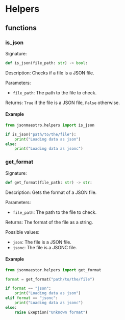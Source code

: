# Helpers

## functions

### is_json

Signature:
```python
def is_json(file_path: str) -> bool:
```

Description:
Checks if a file is a JSON file.

Parameters:
- `file_path`: The path to the file to check.

Returns:
`True` if the file is a JSON file, `False` otherwise.

#### Example

```python
from jsonmaestro.helpers import is_json

if is_json("path/to/the/file"):
    print("Loading data as json")
else:
    print("Loading data as jsonc")
```

### get_format

Signature:
```python
def get_format(file_path: str) -> str:
```

Description:
Gets the format of a JSON file.

Parameters:
- `file_path`: The path to the file to check.

Returns:
The format of the file as a string.

Possible values:
- `json`: The file is a JSON file.
- `jsonc`: The file is a JSONC file.

#### Example

```python
from jsonmaestor.helpers import get_format

format = get_format("path/to/the/file")

if format == "json":
    print("Loading data as json")
elif format == "jsonc":
    print("Loading data as jsonc")
else:
    raise Exeption("Unknown format")
```

